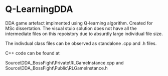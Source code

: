 # Q-LearningDDA
DDA game artefact implmented using Q-learning algorithm. Created for MSc dissertation.
The visual stuio solution does not have all the intermediate files on this repoistory due to absurdly large individual file size.

The indivdual class files can be observed as standalone .cpp and .h files.

C++ code can be found at 

Source\DDA_BossFight\Private\RLGameInstance.cpp 
and 
Source\DDA_BossFight\Public\RLGameInstance.h
